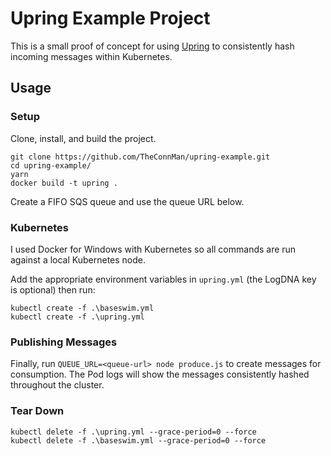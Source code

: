 # Upring Example Project

This is a small proof of concept for using [Upring](https://github.com/upringjs/upring) to consistently hash incoming messages within Kubernetes.

## Usage

### Setup

Clone, install, and build the project.

```
git clone https://github.com/TheConnMan/upring-example.git
cd upring-example/
yarn
docker build -t upring .
```

Create a FIFO SQS queue and use the queue URL below.

### Kubernetes

I used Docker for Windows with Kubernetes so all commands are run against a local Kubernetes node.

Add the appropriate environment variables in `upring.yml` (the LogDNA key is optional) then run:

```
kubectl create -f .\baseswim.yml
kubectl create -f .\upring.yml
```

### Publishing Messages

Finally, run `QUEUE_URL=<queue-url> node produce.js` to create messages for consumption. The Pod logs will show the messages consistently hashed throughout the cluster.

### Tear Down

```
kubectl delete -f .\upring.yml --grace-period=0 --force
kubectl delete -f .\baseswim.yml --grace-period=0 --force
```
